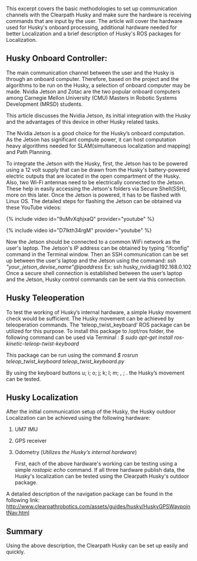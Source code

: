    This excerpt covers the basic methodologies to set up communication channels with the Clearpath Husky and make sure the hardware is receiving commands that are input by the user. The article will cover the hardware used for Husky's onboard processing, additional hardware needed for better Localization and a brief description of Husky's ROS packages for Localization.

## Husky Onboard Controller:
   The main communication channel between the user and the Husky is through an onboard computer. Therefore, based on the project and the algorithms to be run on the Husky, a selection of onboard computer may be made. Nvidia Jetson and Zotac are the two popular onboard computers among Carnegie Mellon University (CMU) Masters in Robotic Systems Development (MRSD) students.  
 
   This article discusses the Nvidia Jetson, its initial integration with the Husky and the advantages of this device in other Husky related tasks.

   The Nvidia Jetson is a good choice for the Husky’s onboard computation. As the Jetson has significant compute power, it can host computation heavy algorithms needed for SLAM(simultaneous localization and mapping) and Path Planning.

   To integrate the Jetson with the Husky, first, the Jetson has to be powered using a 12 volt supply that can be drawn from the Husky's battery-powered electric outputs that are located in the open compartment of the Husky. Also, two Wi-Fi antennas need to be electrically connected to the Jetson. These help in easily accessing the Jetson's folders via Secure Shell(SSH), more on this later. Once the Jetson is powered, it has to be flashed with Linux OS. The detailed steps for flashing the Jetson can be obtained via these YouTube videos:

{% include video id="9uMvXqhjxaQ" provider="youtube" %}

{% include video id="D7lkth34rgM" provider="youtube" %}

   Now the Jetson should be connected to a common WiFi network as the user's laptop. The Jetson's IP address can be obtained by typing "ifconfig" command in the Terminal window\. Then an SSH communication can be set up between the user's laptop and the Jetson using the command: *ssh  "your_jetson_devise_name"@ipaddress*  Ex: ssh husky\_nvidia@192\.168\.0\.102
Once a secure shell connection is established between the user’s laptop and the Jetson, Husky control commands can be sent via this connection.

## Husky Teleoperation
   To test the working of Husky’s internal hardware, a simple Husky movement check would be sufficient. The Husky movement can be achieved by teleoperation commands. The ‘teleop_twist_keyboard’ ROS package can be utilized for this purpose. To install this package to /opt/ros folder, the following command can be used via Terminal : 
*$ sudo apt-get install ros-kinetic-teleop-twist-keyboard*

This package can be run using the command *$ rosrun teleop_twist_keyboard teleop_twist_keyboard.py*

By using the keyboard buttons u; i; o; j;  k; l; m;  , ;  . the Husky’s movement can be tested.

## Husky Localization 
After the initial communication setup of the Husky, the Husky outdoor Localization can be achieved using the following hardware:  
1.	UM7 IMU
2.	GPS receiver
3.	Odometry (*Utilizes the Husky’s internal hardware*)

    First, each of the above hardware's working can be testing using a simple *rostopic echo* command. If all three hardware publish data, the Husky's localization can be tested using the Clearpath Husky's outdoor package. 
        
A detailed description of the navigation package can be found in the following link:
<http://www.clearpathrobotics.com/assets/guides/husky/HuskyGPSWaypointNav.html>

## Summary
 Using the above description, the Clearpath Husky can be set up easily and quickly. 
